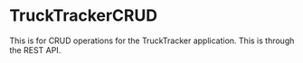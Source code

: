 # TruckTrackerCRUD
This is for CRUD operations for the TruckTracker application.
This is through the REST API. 

